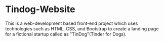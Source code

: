 # Tindog-Website
This is a web-development based front-end project which uses technologies such as HTML, CSS, and Bootstrap to create a landing page for a fictional startup called as "TinDog"(Tinder for Dogs).

